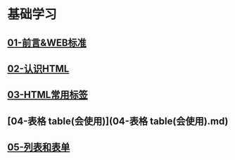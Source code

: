# 基础学习

## [01-前言&WEB标准](01-前言&WEB标准.md)

## [02-认识HTML](02-认识HTML.md)

## [03-HTML常用标签](03-HTML常用标签.md)

## [04-表格 table(会使用)](04-表格 table(会使用).md)

## [05-列表和表单](05-列表和表单.md)